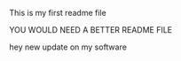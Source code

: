 This is my first readme file 

YOU WOULD NEED A BETTER README FILE 


hey new update on my software 
